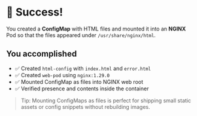 # 🎉 Success!

You created a **ConfigMap** with HTML files and mounted it into an **NGINX** Pod so that the files appeared under `/usr/share/nginx/html`.

## You accomplished
- ✅ Created `html-config` with `index.html` and `error.html`
- ✅ Created `web-pod` using `nginx:1.29.0`
- ✅ Mounted ConfigMap as files into NGINX web root
- ✅ Verified presence and contents inside the container

> Tip: Mounting ConfigMaps as files is perfect for shipping small static assets or config snippets without rebuilding images.

